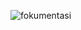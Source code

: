 ![fokumentasi](https://github.com/Dhimas46/Sprint_2/assets/44389333/083f7791-9cf5-47b7-a3d1-b58f521c42d7)
